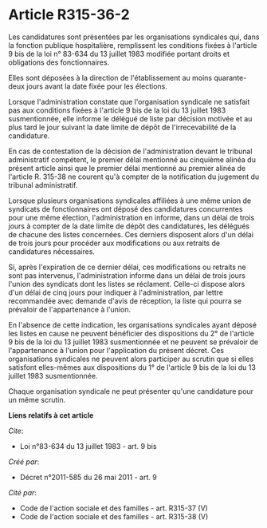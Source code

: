 # Article R315-36-2

Les candidatures sont présentées par les organisations syndicales qui, dans la fonction publique hospitalière, remplissent
les conditions fixées à l'article 9 bis de la loi n° 83-634 du 13 juillet 1983 modifiée portant droits et obligations des
fonctionnaires. 

Elles sont déposées à la direction de l'établissement au moins quarante-deux jours avant la date fixée pour les élections. 

Lorsque l'administration constate que l'organisation syndicale ne satisfait pas aux conditions fixées à l'article 9 bis de la
loi du 13 juillet 1983 susmentionnée, elle informe le délégué de liste par décision motivée et au plus tard le jour suivant
la date limite de dépôt de l'irrecevabilité de la candidature. 

En cas de contestation de la décision de l'administration devant le tribunal administratif compétent, le premier délai
mentionné au cinquième alinéa du présent article ainsi que le premier délai mentionné au premier alinéa de l'article R.
315-38 ne courent qu'à compter de la notification du jugement du tribunal administratif. 

Lorsque plusieurs organisations syndicales affiliées à une même union de syndicats de fonctionnaires ont déposé des
candidatures concurrentes pour une même élection, l'administration en informe, dans un délai de trois jours à compter de la
date limite de dépôt des candidatures, les délégués de chacune des listes concernées. Ces derniers disposent alors d'un délai
de trois jours pour procéder aux modifications ou aux retraits de candidatures nécessaires. 

Si, après l'expiration de ce dernier délai, ces modifications ou retraits ne sont pas intervenus, l'administration informe
dans un délai de trois jours l'union des syndicats dont les listes se réclament. Celle-ci dispose alors d'un délai de cinq
jours pour indiquer à l'administration, par lettre recommandée avec demande d'avis de réception, la liste qui pourra se
prévaloir de l'appartenance à l'union. 

En l'absence de cette indication, les organisations syndicales ayant déposé les listes en cause ne peuvent bénéficier des
dispositions du 2° de l'article 9 bis de la loi du 13 juillet 1983 susmentionnée et ne peuvent se prévaloir de l'appartenance
à l'union pour l'application du présent décret. Ces organisations syndicales ne peuvent alors participer au scrutin que si
elles satisfont elles-mêmes aux dispositions du 1° de l'article 9 bis de la loi du 13 juillet 1983 susmentionnée. 

Chaque organisation syndicale ne peut présenter qu'une candidature pour un même scrutin.

**Liens relatifs à cet article**

_Cite_:

  - Loi n°83-634 du 13 juillet 1983 - art. 9 bis

_Créé par_:

  - Décret n°2011-585 du 26 mai 2011 - art. 9

_Cité par_:

  - Code de l'action sociale et des familles - art. R315-37 (V)
  - Code de l'action sociale et des familles - art. R315-38 (V)
